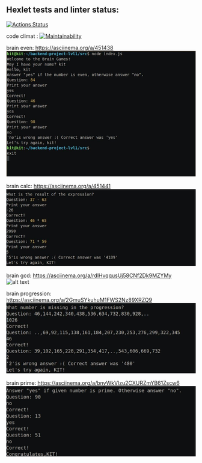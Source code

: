 ## Hexlet tests and linter status:
[![Actions Status](https://github.com/probably-kit/backend-project-lvl1/workflows/hexlet-check/badge.svg)](https://github.com/probably-kit/backend-project-lvl1/actions)

code climat : [![Maintainability](https://api.codeclimate.com/v1/badges/f4f8972335adf798d07e/maintainability)](https://codeclimate.com/github/probably-kit/backend-project-lvl1/maintainability)

brain even: https://asciinema.org/a/451438
![alt text](screenshots/brain-even.jpg "Asciinema from brain even")​

brain calc: https://asciinema.org/a/451441
![alt text](screenshots/brain-calc.jpg "Asciinema from brain calc")​

brain gcd: https://asciinema.org/a/rdlHvqqusUj58CNf2Dk9MZYMy
![alt text](screenshots/brain-gcd.jpg "Asciinema from brain gcd")​

brain progression: https://asciinema.org/a/2GmuSYkuhuM1FWS2Nz89XRZQ9
![alt text](screenshots/brain-progression.jpg "Asciinema from brain progression")​

brain prime: https://asciinema.org/a/bnyWkVlzu2CXURZmYB61Zscw6
![alt text](screenshots/brain-prime.jpg "Asciinema from brain prime")​
